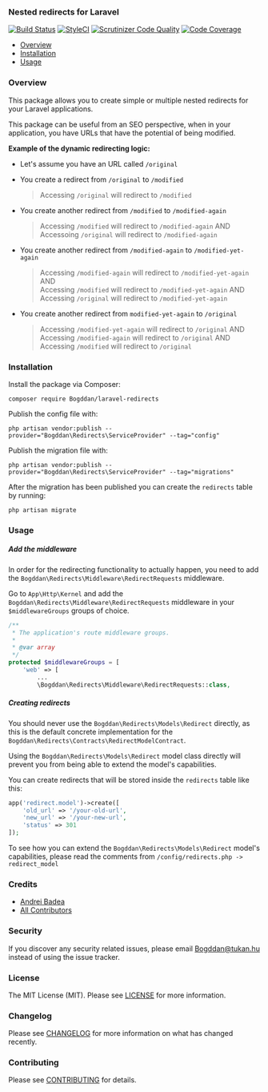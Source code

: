 ### Nested redirects for Laravel

[![Build Status](https://travis-ci.org/Bogddan/laravel-redirects.svg?branch=master)](https://travis-ci.org/Bogddan/laravel-redirects)
[![StyleCI](https://github.styleci.io/repos/447570955/shield?branch=master)](https://github.styleci.io/repos/447570955?branch=master)
[![Scrutinizer Code Quality](https://scrutinizer-ci.com/g/Bogddan/laravel-redirects/badges/quality-score.png?b=master)](https://scrutinizer-ci.com/g/Bogddan/laravel-redirects/?branch=master)
[![Code Coverage](https://scrutinizer-ci.com/g/Bogddan/laravel-redirects/badges/coverage.png?b=master)](https://scrutinizer-ci.com/g/Bogddan/laravel-redirects/?branch=master)

- [Overview](#overview)
- [Installation](#installation)
- [Usage](#usage)

### Overview

This package allows you to create simple or multiple nested redirects for your Laravel applications.

This package can be useful from an SEO perspective, when in your application, you have URLs that have the potential of being modified.
   
**Example of the dynamic redirecting logic:**
* Let's assume you have an URL called `/original`   
   
* You create a redirect from `/original` to `/modified`
  > Accessing `/original` will redirect to `/modified`   
* You create another redirect from `/modified` to `/modified-again`   
  > Accessing `/modified` will redirect to `/modified-again` AND   
  > Accessoing `/original` will redirect to `/modified-again`   
* You create another redirect from `/modified-again` to `/modified-yet-again`   
  > Accessing `/modified-again` will redirect to `/modified-yet-again` AND      
  > Accessing `/modified` will redirect to `/modified-yet-again` AND   
  > Accessing `/original` will redirect to `/modified-yet-again`   
* You create another redirect from `modified-yet-again` to `/original`  
  > Accessing `/modified-yet-again` will redirect to `/original` AND   
  > Accessing `/modified-again` will redirect to `/original` AND   
  > Accessing `/modified` will redirect to `/original`

### Installation

Install the package via Composer:

```
composer require Bogddan/laravel-redirects
```

Publish the config file with:

```
php artisan vendor:publish --provider="Bogddan\Redirects\ServiceProvider" --tag="config"
```

Publish the migration file with:

```
php artisan vendor:publish --provider="Bogddan\Redirects\ServiceProvider" --tag="migrations"
```

After the migration has been published you can create the `redirects` table by running:

```
php artisan migrate
```

### Usage

##### Add the middleware

In order for the redirecting functionality to actually happen, you need to add
the `Bogddan\Redirects\Middleware\RedirectRequests` middleware.

Go to `App\Http\Kernel` and add the `Bogddan\Redirects\Middleware\RedirectRequests` middleware in your `$middlewareGroups` groups of choice.

```php
/**
 * The application's route middleware groups.
 *
 * @var array
 */
protected $middlewareGroups = [
    'web' => [
        ...
        \Bogddan\Redirects\Middleware\RedirectRequests::class,
```

##### Creating redirects

You should never use the `Bogddan\Redirects\Models\Redirect` directly, as this is the default concrete implementation for the `Bogddan\Redirects\Contracts\RedirectModelContract`.   
  
Using the `Bogddan\Redirects\Models\Redirect` model class directly will prevent you from being able to extend the model's capabilities.

You can create redirects that will be stored inside the `redirects` table like this:   

```php
app('redirect.model')->create([
    'old_url' => '/your-old-url',
    'new_url' => '/your-new-url',
    'status' => 301
]);
```

To see how you can extend the `Bogddan\Redirects\Models\Redirect` model's capabilities, please read the comments from `/config/redirects.php -> redirect_model`

### Credits

- [Andrei Badea](https://github.com/zbiller)
- [All Contributors](../../contributors)

### Security

If you discover any security related issues, please email Bogddan@tukan.hu instead of using the issue tracker.

### License

The MIT License (MIT). Please see [LICENSE](LICENSE.md) for more information.

### Changelog

Please see [CHANGELOG](CHANGELOG.md) for more information on what has changed recently.

### Contributing

Please see [CONTRIBUTING](CONTRIBUTING.md) for details.
